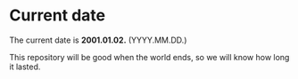 # Current date

The current date is **2001.01.02.** (YYYY.MM.DD.)

This repository will be good when the world ends, so we will know how long it lasted.